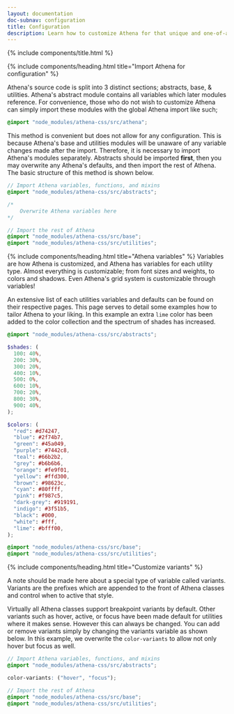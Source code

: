```yaml
---
layout: documentation
doc-subnav: configuration
title: Configuration
description: Learn how to customize Athena for that unique and one-of-a-kind feel
---
```


{% include components/title.html %}

{% include components/heading.html  title="Import Athena for configuration" %}

Athena's source code is split into 3 distinct sections; abstracts, base, & utilities. Athena's abstract module contains all variables which later modules reference. For convenience, those who do not wish to customize Athena can simply import these modules with the global Athena import like such;

```scss
@import "node_modules/athena-css/src/athena";
```

This method is convenient but does not allow for any configuration. This is because Athena's base and utilities modules will be unaware of any variable changes made after the import. Therefore, it is necessary to import Athena's modules separately. Abstracts should be imported **first**, then you may overwrite any Athena's defaults, and then import the rest of Athena. The basic structure of this method is shown below.

```scss
// Import Athena variables, functions, and mixins
@import "node_modules/athena-css/src/abstracts";

/*
    Overwrite Athena variables here
*/

// Import the rest of Athena
@import "node_modules/athena-css/src/base";
@import "node_modules/athena-css/src/utilities";
```

{% include components/heading.html  title="Athena variables" %}
Variables are how Athena is customized, and Athena has variables for each utility type. Almost everything is customizable; from font sizes and weights, to colors and shadows. Even Athena's grid system is customizable through variables!

An extensive list of each utilities variables and defaults can be found on their respective pages. This page serves to detail some examples how to tailor Athena to your liking. In this example an extra `lime` color has been added to the color collection and the spectrum of shades has increased.

```scss
@import "node_modules/athena-css/src/abstracts";

$shades: (
  100: 40%,
  200: 30%,
  300: 20%,
  400: 10%,
  500: 0%,
  600: 10%,
  700: 20%,
  800: 30%,
  900: 40%,
);

$colors: (
  "red": #d74247,
  "blue": #2f74b7,
  "green": #45a049,
  "purple": #7442c8,
  "teal": #66b2b2,
  "grey": #b6b6b6,
  "orange": #fe9f01,
  "yellow": #ffd300,
  "brown": #98623c,
  "cyan": #80ffff,
  "pink": #f987c5,
  "dark-grey": #919191,
  "indigo": #3f51b5,
  "black": #000,
  "white": #fff,
  "lime": #bfff00,
);

@import "node_modules/athena-css/src/base";
@import "node_modules/athena-css/src/utilities";
```

{% include components/heading.html  title="Customize variants" %}

A note should be made here about a special type of variable called variants. Variants are the prefixes which are appended to the front of Athena classes
and control when to active that style.

Virtually all Athena classes support breakpoint variants by default. Other variants such as hover, active, or focus
have been made default for utilities where it makes sense. However this can always be changed. You can add or remove variants simply by changing the variants variable as shown below. In this example, we overwrite the `color-variants` to allow not only hover but focus as well.

```scss
// Import Athena variables, functions, and mixins
@import "node_modules/athena-css/src/abstracts";

color-variants: ("hover", "focus");

// Import the rest of Athena
@import "node_modules/athena-css/src/base";
@import "node_modules/athena-css/src/utilities";
```
